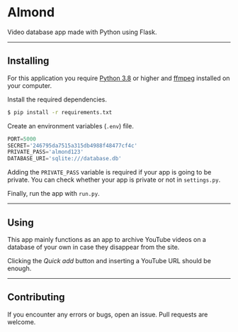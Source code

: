 # Almond
Video database app made with Python using Flask.

---

## Installing

For this application you require [Python 3.8](https://www.python.org/downloads/) or higher and [ffmpeg](https://ffmpeg.org/download.html) installed on your computer.

Install the required dependencies.
```bash
$ pip install -r requirements.txt
```
Create an environment variables (`.env`) file.
```python
PORT=5000
SECRET='246795da7515a315db4988f48477cf4c'
PRIVATE_PASS='almond123'
DATABASE_URI='sqlite:///database.db'
```

Adding the ``PRIVATE_PASS`` variable is required if your app is going to be private.
You can check whether your app is private or not in ``settings.py``.

Finally, run the app with `run.py`.

---

## Using

This app mainly functions as an app to archive YouTube videos on a database of your own in case they disappear from the site.

Clicking the *Quick add* button and inserting a YouTube URL should be enough.

---

## Contributing

If you encounter any errors or bugs, open an issue.
Pull requests are welcome.